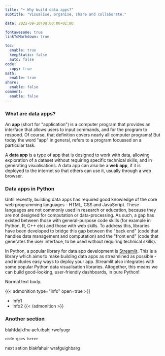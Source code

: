 ```yaml
---
title: "• Why build data apps?"
subtitle: "Visualise, organise, share and collaborate."

date: 2022-09-10T00:00:00+01:00

fontawesome: true
linkToMarkdown: true

toc:
  enable: true
  keepStatic: false
  auto: false
code:
  copy: true
math:
  enable: true
share:
  enable: false
comment:
  enable: false
---
```


### What are data apps?
An **app** (short for "application") is a computer program that provides an interface that allows users to input commands, and for the program to respond. Of course, that definition covers nearly all computer programs! But today the word "app" in general, refers to a program focussed on a particular task.

A **data app** is a type of app that is designed to work with data, allowing exploration of a dataset without requiring specific technical skills, and in generating visualisations. A data app can also be a **web app**, if it is deployed to the internet so that others can use it, usually through a web browser.

### Data apps in Python
Until recently, building data apps has required good knowledge of the core web programming languages - HTML, CSS and JavaScript. These languages are not commonly used in research or education, because they are not designed for computation or data-processing. As such, a gap has existed between those with general-purpose code skills (for example in Python, R, C++ etc) and those with web skills. To address this, libraries have been developed to bridge this gap between the "back end" (code that handles data management and computation) and the "front end" (code that generates the user interface, to be used without requiring technical skills).

In Python, a popular library for data app development is [Streamlit](https://streamlit.io/). This is a library which aims to make building data apps as streamlined as possible - and includes easy ways to deploy your app. Streamlit also integrates with some popular Python data visualisation libraries. Altogether, this means we can build good-looking, user-friendly dashboards, in pure Python!


Normal text body.


{{< admonition type="info" open=true >}}
- Info1
- Info2
{{< /admonition >}}

### Another section
blahfdajkfhu aefuibahj rwefyugr

```
code goes herer
```

next setion blakfahuir wrafguighbarg

